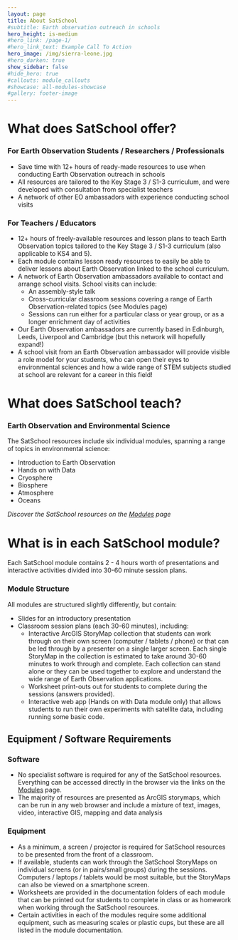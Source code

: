 ```yaml
---
layout: page
title: About SatSchool
#subtitle: Earth observation outreach in schools
hero_height: is-medium
#hero_link: /page-1/
#hero_link_text: Example Call To Action
hero_image: /img/sierra-leone.jpg
#hero_darken: true
show_sidebar: false
#hide_hero: true
#callouts: module_callouts
#showcase: all-modules-showcase
#gallery: footer-image
---
```


# What does SatSchool offer? 

### For Earth Observation Students / Researchers / Professionals
* Save time with 12+ hours of ready-made resources to use when conducting Earth Observation outreach in schools
* All resources are tailored to the Key Stage 3 / S1-3 curriculum, and were developed with consultation from specialist teachers
* A network of other EO ambassadors with experience conducting school visits 

### For Teachers / Educators 
* 12+ hours of freely-available resources and lesson plans to teach Earth Observation topics tailored to the Key Stage 3 / S1-3 curriculum (also applicable to KS4 and 5). 
* Each module contains lesson ready resources to easily be able to deliver lessons about Earth Observation linked to the school curriculum. 
* A network of Earth Observation ambassadors available to contact and arrange school visits. School visits can include:
  * An assembly-style talk
  * Cross-curricular classroom sessions covering a range of Earth Observation-related topics (see Modules page)
  * Sessions can run either for a particular class or year group, or as a longer enrichment day of activities
* Our Earth Observation ambassadors are currently based in Edinburgh, Leeds, Liverpool and Cambridge (but this network will hopefully expand!)
* A school visit from an Earth Observation ambassador will provide visible a role model for your students, who can open their eyes to environmental sciences and how a wide range of STEM subjects studied at school are relevant for a career in this field!  

# What does SatSchool teach? 

### Earth Observation and Environmental Science 
The SatSchool resources include six individual modules, spanning a range of topics in environmental science: 
* Introduction to Earth Observation 
* Hands on with Data 
* Cryosphere 
* Biosphere 
* Atmosphere
* Oceans 

*Discover the SatSchool resources on the [Modules](/Modules/All-Modules) page*

# What is in each SatSchool module? 

Each SatSchool module contains 2 - 4 hours worth of presentations and interactive activities divided into 30-60 minute session plans.

### Module Structure
All modules are structured slightly differently, but contain:
* Slides for an introductory presentation
* Classroom session plans (each 30-60 minutes), including:
  * Interactive ArcGIS StoryMap collection that students can work through on their own screen (computer / tablets / phone) or that can be led through by a presenter on a single larger screen. Each single StoryMap in the collection is estimated to take around 30-60 minutes to work through and complete. Each collection can stand alone or they can be used together to explore and understand the wide range of Earth Observation applications.
  * Worksheet print-outs out for students to complete during the sessions (answers provided). 
  * Interactive web app (Hands on with Data module only) that allows students to run their own experiments with satellite data, including running some basic code.

## Equipment / Software Requirements 

### Software 
* No specialist software is required for any of the SatSchool resources. Everything can be accessed directly in the browser via the links on the [Modules](/Modules/All-Modules) page.
* The majority of resources are presented as ArcGIS storymaps, which can be run in any web browser and include a mixture of text, images, video, interactive GIS, mapping and data analysis 


### Equipment
* As a minimum, a screen / projector is required for SatSchool resources to be presented from the front of a classroom. 
* If available, students can work through the SatSchool StoryMaps on individual screens (or in pairs/small groups) during the sessions. Computers / laptops / tablets would be most suitable, but the StoryMaps can also be viewed on a smartphone screen. 
* Worksheets are provided in the documentation folders of each module that can be printed out for students to complete in class or as homework when working through the SatSchool resources.
* Certain activities in each of the modules require some additional equipment, such as measuring scales or plastic cups, but these are all listed in the module documentation.  

<br/>